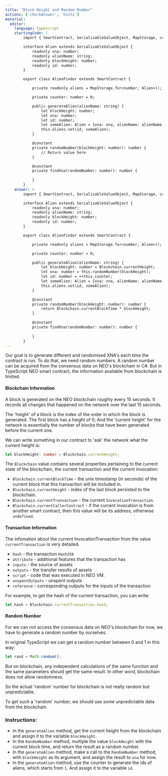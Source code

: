 ```yaml
---
title: "Block Height and Random Number"
actions: ['checkAnswer', 'hints']
material: 
  editor:
    language: typescript
    startingCode: |
        import { SmartContract, SerializableValueObject, MapStorage, constant } from '@neo-one/smart-contract';

        interface Alien extends SerializableValueObject {
            readonly xna: number;
            readonly alienName: string;
            readonly blockHeight: number;
            readonly id: number;
        }

        export class AlienFinder extends SmartContract {

            private readonly aliens = MapStorage.for<number, Alien>();

            private counter: number = 0; 

            public generateAlien(alienName: string) {
                let blockHeight: number;
                let xna: number;
                let id: number;
                let someAlien: Alien = {xna: xna, alienName: alienName, blockHeight: blockHeight, id: id};
                this.aliens.set(id, someAlien);
            }

            @constant
            private randomNumber(blockHeight: number): number {
                // Return value here
            }

            @constant
            private findXna(randomNumber: number): number {
                
            }
        }
    answer: > 
        import { SmartContract, SerializableValueObject, MapStorage, constant, Blockchain } from '@neo-one/smart-contract';

        interface Alien extends SerializableValueObject {
            readonly xna: number;
            readonly alienName: string;
            readonly blockHeight: number;
            readonly id: number;
        }

        export class AlienFinder extends SmartContract {

            private readonly aliens = MapStorage.for<number, Alien>();

            private counter: number = 0; 

            public generateAlien(alienName: string) {
                let blockHeight: number = Blockchain.currentHeight;
                let xna: number = this.randomNumber(blockHeight);
                let id: number = ++this.counter;
                let someAlien: Alien = {xna: xna, alienName: alienName, blockHeight: blockHeight, id: id};
                this.aliens.set(id, someAlien);
            }

            @constant
            private randomNumber(blockHeight: number): number {
                return Blockchain.currentBlockTime * blockHeight;
            }

            @constant
            private findXna(randomNumber: number): number {
                
            }
        }
---
```



Our goal is to generate different and randomised XNA's each time the contract is run. To do that, we need random numbers. A random number can be acquired from the consensus data on NEO's blockchain in C#. But in TypeScript NEO smart contract, the information available from blockchain is limited.

#### Blockchain Information

A block is generated on the NEO blockchain roughly every 15 seconds. It records all changes that happened on the network over the last 15 seconds. 

The 'height' of a block is the index of the order in which the block is generated. The first block has a height of 0; And the 'current height' for the network is essentially the number of blocks that have been generated before the current one.

We can write something in our contract to 'ask' the network what the current height is: 

```typescript
let blockHeight: number = Blockchain.currentHeight;
```

The `Blockchain` value contains several properties pertaining to the current state of the blockchain, the current transaction and the current invocation:

- `Blockchain.currentBlockTime` - the unix timestamp (in seconds) of the current block that this transaction will be included in.
- `Blockchain.currentHeight` - index of the last block persisted to the blockchain.
- `Blockchain.currentTransaction` - the current `InvocationTransaction`.
- `Blockchain.currentCallerContract` - if the current invocation is from another smart contract, then this value will be its address, otherwise `undefined`.

#### Transaction Information

The infomation about the current InvocationTransaction from the value `currentTransaction` is very detailed.

- `hash` - the transaction `Hash256`
- `attribute` - additional features that the transaction has
- `inputs` - the source of assets
- `outputs` - the transfer results of assets
- `script` - code that was executed in NEO VM.
- `unspentOutputs` - unspent outputs
- `reference` - corresponding outputs for the inputs of the transaction

For example, to get the hash of the current transaction, you can write: 

```typescript
let hash = Blockchain.currentTransaction.hash; 
```

#### Random Number

For we can not access the consensus data on NEO's blockchain for now, we have to generate a random number by ourselves.

In original TypeScript we can get a random number between 0 and 1 in this way:

```typescript
let rand = Math.random(); 
```

But on blockchain, any independent calculations of the same function and the same parameters should get the same result. In other word, blockchain does not allow randomness.

So the actual 'random' number for blockchain is not really random but unpredictable.

To get such a 'random' number, we should use some unpredictable data from the blockchain.

### Instructions: 

- In the `generateAlien` method, get the current height from the blockchain and assign it to the variable `blockHeight`.
- In the `RandomNumber` method, multiple the value `blockHeight` with the current block time, and return the result as a random number. 
- In the `generateAlien` method, make a call to the `RandomNumber` method, with `blockHeight` as its argument, and assign the result to `xna` for now.
- In the `generateAlien` method, use the counter to generate the ids of aliens, which starts from `1`. And assign it to the variable `id`.